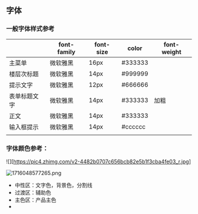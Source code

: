 ## 字体

### 一般字体样式参考

|        | font-family | font-size | color   | font-weight |
| ------ | ----------- | --------- | ------- | ----------- |
| 主菜单    | 微软雅黑        | 16px      | #333333 |             |
| 楼层次标题  | 微软雅黑        | 14px      | #999999 |             |
| 提示文字   | 微软雅黑        | 12px      | #666666 |             |
| 表单标题文字 | 微软雅黑        | 14px      | #333333 | 加粗          |
| 正文     | 微软雅黑        | 14px      | #333333 |             |
| 输入框提示  | 微软雅黑        | 14px      | #cccccc |             |
|        |             |           |         |             |

### 字体颜色参考：

![][https://pic4.zhimg.com/v2-4482b0707c656bcb82e5b1f3cba4fe03_r.jpg]

![1716048577265.png](https://img2.imgtp.com/2024/05/19/bDEhjFHu.png)

- 中性区：文字色，背景色，分割线
- 过渡区：辅助色
- 主色区：产品主色
- 